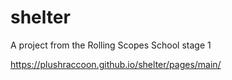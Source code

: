# shelter
A project from the Rolling Scopes School stage 1

https://plushraccoon.github.io/shelter/pages/main/

